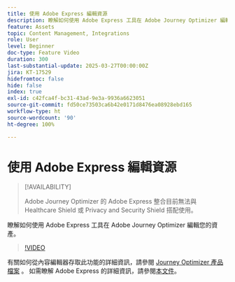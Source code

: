 ```yaml
---
title: 使用 Adobe Express 編輯資源
description: 瞭解如何使用 Adobe Express 工具在 Adobe Journey Optimizer 編輯您的資產。
feature: Assets
topic: Content Management, Integrations
role: User
level: Beginner
doc-type: Feature Video
duration: 300
last-substantial-update: 2025-03-27T00:00:00Z
jira: KT-17529
hidefromtoc: false
hide: false
index: true
exl-id: c42fca4f-bc31-43ad-9e3a-9936a6623051
source-git-commit: fd50ce73503ca6b42e0171d8476ea08928ebd165
workflow-type: ht
source-wordcount: '90'
ht-degree: 100%

---
```


# 使用 Adobe Express 編輯資源

>[!AVAILABILITY]
>
>Adobe Journey Optimizer 的 Adobe Express 整合目前無法與 Healthcare Shield 或 Privacy and Security Shield 搭配使用。

瞭解如何使用 Adobe Express 工具在 Adobe Journey Optimizer 編輯您的資產。

>[!VIDEO](https://video.tv.adobe.com/v/3455534/?learn=on&enablevpops&captions=chi_hant)

有關如何從內容編輯器存取此功能的詳細資訊，請參閱 [Journey Optimizer 產品檔案](https://experienceleague.adobe.com/zh-hant/docs/journey-optimizer/using/assets-images/express) 。 如需瞭解 Adobe Express 的詳細資訊，請參閱[本文件](https://helpx.adobe.com/tw/express/user-guide.html)。
